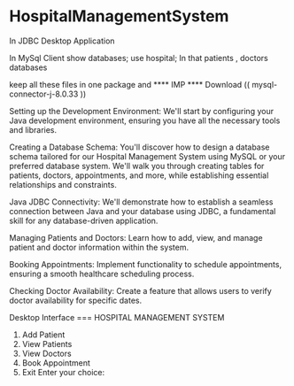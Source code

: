 # HospitalManagementSystem
In JDBC Desktop Application 

In MySql Client 
show databases;
use hospital;
In that patients , doctors databases 

keep all these files in one package and
**** IMP ****
Download (( mysql-connector-j-8.0.33 )) 

 Setting up the Development Environment: We'll start by configuring your Java development environment, ensuring you have all the necessary tools and libraries.

Creating a Database Schema: You'll discover how to design a database schema tailored for our Hospital Management System using MySQL or your preferred database system. We'll walk you through creating tables for patients, doctors, appointments, and more, while establishing essential relationships and constraints.

 Java JDBC Connectivity: We'll demonstrate how to establish a seamless connection between Java and your database using JDBC, a fundamental skill for any database-driven application.

 Managing Patients and Doctors: Learn how to add, view, and manage patient and doctor information within the system.

 Booking Appointments: Implement functionality to schedule appointments, ensuring a smooth healthcare scheduling process.

Checking Doctor Availability: Create a feature that allows users to verify doctor availability for specific dates.


Desktop Interface === 
HOSPITAL MANAGEMENT SYSTEM 
1. Add Patient
2. View Patients
3. View Doctors
4. Book Appointment
5. Exit
Enter your choice: 
